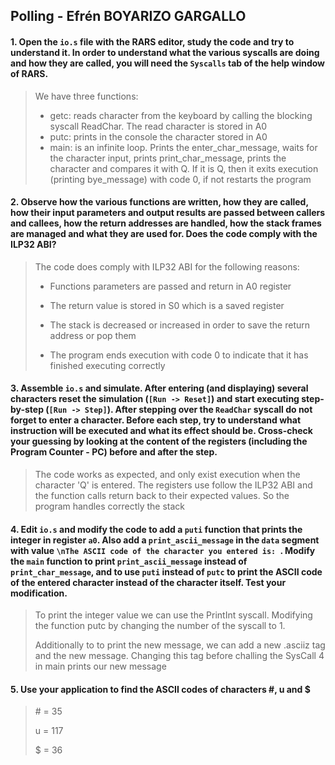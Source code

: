 ## Polling - Efrén BOYARIZO GARGALLO

#### 1. Open the `io.s` file with the RARS editor, study the code and try to understand it. In order to understand what the various syscalls are doing and how they are called, you will need the `Syscalls` tab of the help window of RARS.

> We have three functions:
>
> * getc: reads character from the keyboard by calling the blocking syscall ReadChar. The read character is stored in A0
> * putc: prints in the console the character stored in A0
> * main: is an infinite loop. Prints the enter_char_message, waits for the character input, prints print_char_message, prints the character and compares it with Q. If it is Q, then it exits execution (printing bye_message) with code 0, if not restarts the program

#### 2. Observe how the various functions are written, how they are called, how their input parameters and output results are passed between callers and callees, how the return addresses are handled, how the stack frames are managed and what they are used for. Does the code comply with the ILP32 ABI?

> The code does comply with ILP32 ABI for the following reasons:
>
> * Functions parameters are passed and return in A0 register
>
> * The return value is stored in S0 which is a saved register
>
> * The stack is decreased or increased in order to save the return address or pop them
>
> * The program ends execution with code 0 to indicate that it has finished executing correctly

#### 3. Assemble `io.s` and simulate. After entering (and displaying) several characters reset the simulation (`[Run -> Reset]`) and start executing step-by-step (`[Run -> Step]`). After stepping over the `ReadChar` syscall do not forget to enter a character. Before each step, try to understand what instruction will be executed and what its effect should be. Cross-check your guessing by looking at the content of the registers (including the Program Counter - PC) before and after the step.

> The code works as expected, and only exist execution when the character 'Q' is entered. The registers use follow the ILP32 ABI and the function calls return back to their expected values. So the program handles correctly the stack

#### 4. Edit `io.s` and modify the code to add a `puti` function that prints the integer in register `a0`. Also add a `print_ascii_message` in the `data` segment with value `\nThe ASCII code of the character you entered is: `. Modify the `main` function to print `print_ascii_message` instead of `print_char_message`, and to use `puti` instead of `putc` to print the ASCII code of the entered character instead of the character itself. Test your modification.

> To print the integer value we can use the PrintInt syscall. Modifying the function putc by changing the number of the syscall to 1.
> 
> Additionally to to print the new message, we can add a new .asciiz tag and the new message. Changing this tag before challing the SysCall 4 in main prints our new message

#### 5. Use your application to find the ASCII codes of characters #, u and $

> \# = 35
> 
> u = 117
> 
> $ = 36

